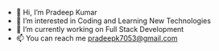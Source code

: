 - 👋 Hi, I’m Pradeep Kumar
- 👀 I’m interested in Coding and Learning New Technologies
- 🌱 I’m currently working on Full Stack Development
- 📫 You can reach me pradeepk7053@gmail.com
